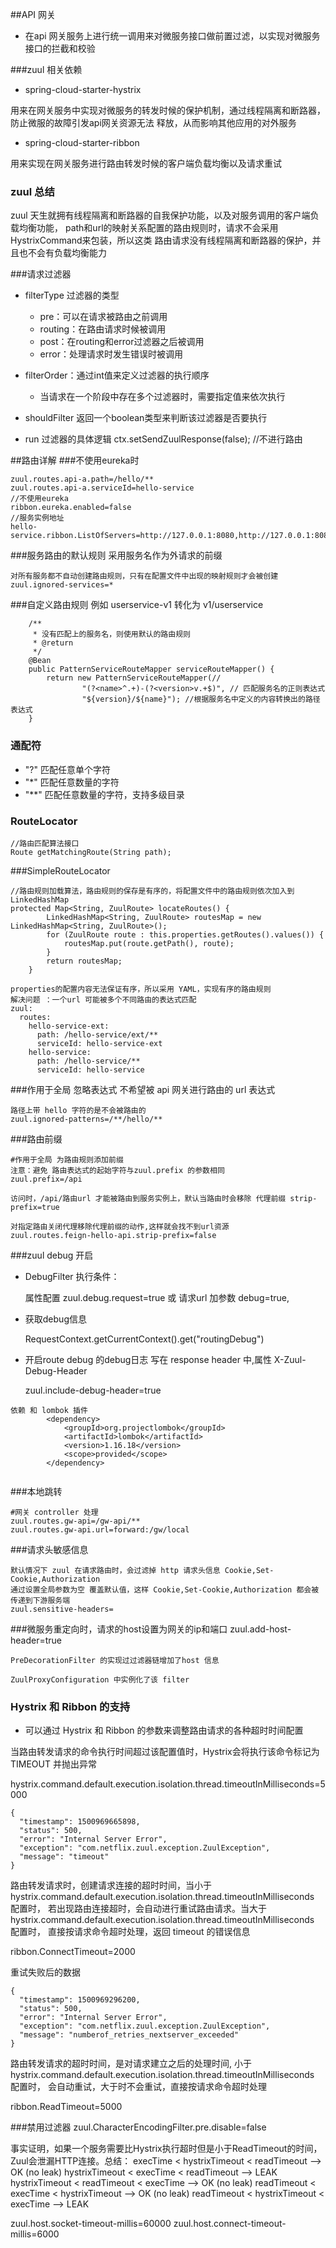 ##API 网关
- 在api 网关服务上进行统一调用来对微服务接口做前置过滤，以实现对微服务接口的拦截和校验

###zuul 相关依赖
- spring-cloud-starter-hystrix

用来在网关服务中实现对微服务的转发时候的保护机制，通过线程隔离和断路器，防止微服的故障引发api网关资源无法
释放，从而影响其他应用的对外服务

- spring-cloud-starter-ribbon

用来实现在网关服务进行路由转发时候的客户端负载均衡以及请求重试

### zuul 总结 
zuul 天生就拥有线程隔离和断路器的自我保护功能，以及对服务调用的客户端负载均衡功能，
path和url的映射关系配置的路由规则时，请求不会采用 HystrixCommand来包装，所以这类
路由请求没有线程隔离和断路器的保护，并且也不会有负载均衡能力


###请求过滤器
- filterType 过滤器的类型  
    * pre：可以在请求被路由之前调用
    * routing：在路由请求时候被调用
    * post：在routing和error过滤器之后被调用
    * error：处理请求时发生错误时被调用
    
- filterOrder：通过int值来定义过滤器的执行顺序
    * 当请求在一个阶段中存在多个过滤器时，需要指定值来依次执行
    
- shouldFilter 返回一个boolean类型来判断该过滤器是否要执行
    
- run 过滤器的具体逻辑
    ctx.setSendZuulResponse(false); //不进行路由
    

##路由详解
###不使用eureka时
```
zuul.routes.api-a.path=/hello/**
zuul.routes.api-a.serviceId=hello-service
//不使用eureka
ribbon.eureka.enabled=false
//服务实例地址
hello-service.ribbon.ListOfServers=http://127.0.0.1:8080,http://127.0.0.1:8081
```
###服务路由的默认规则
采用服务名作为外请求的前缀
```
对所有服务都不自动创建路由规则，只有在配置文件中出现的映射规则才会被创建
zuul.ignored-services=*
```

###自定义路由规则 例如 userservice-v1 转化为 v1/userservice
```
    /**
     * 没有匹配上的服务名，则使用默认的路由规则
     * @return
     */
    @Bean
    public PatternServiceRouteMapper serviceRouteMapper() {
        return new PatternServiceRouteMapper(//
                "(?<name>^.+)-(?<version>v.+$)", // 匹配服务名的正则表达式
                "${version}/${name}"); //根据服务名中定义的内容转换出的路径表达式
    }
```

### 通配符
- "?"  匹配任意单个字符
- "*"   匹配任意数量的字符
- "**"  匹配任意数量的字符，支持多级目录


### RouteLocator
```
//路由匹配算法接口
Route getMatchingRoute(String path);
```
###SimpleRouteLocator
```
//路由规则加载算法，路由规则的保存是有序的，将配置文件中的路由规则依次加入到LinkedHashMap
protected Map<String, ZuulRoute> locateRoutes() {
		LinkedHashMap<String, ZuulRoute> routesMap = new LinkedHashMap<String, ZuulRoute>();
		for (ZuulRoute route : this.properties.getRoutes().values()) {
			routesMap.put(route.getPath(), route);
		}
		return routesMap;
	}

properties的配置内容无法保证有序，所以采用 YAML，实现有序的路由规则
解决问题 ：一个url 可能被多个不同路由的表达式匹配 
zuul:
  routes:
    hello-service-ext:
      path: /hello-service/ext/**
      serviceId: hello-service-ext
    hello-service:
      path: /hello-service/**
      serviceId: hello-service      	
```

###作用于全局  忽略表达式
不希望被 api 网关进行路由的 url 表达式
```
路径上带 hello 字符的是不会被路由的
zuul.ignored-patterns=/**/hello/**
```

###路由前缀
```
#作用于全局 为路由规则添加前缀 
注意：避免 路由表达式的起始字符与zuul.prefix 的参数相同
zuul.prefix=/api

访问时，/api/路由url 才能被路由到服务实例上，默认当路由时会移除 代理前缀 strip-prefix=true

对指定路由关闭代理移除代理前缀的动作,这样就会找不到url资源
zuul.routes.feign-hello-api.strip-prefix=false

```

###zuul debug 开启
- DebugFilter 执行条件：
  
  属性配置 zuul.debug.request=true 或 请求url 加参数 debug=true,
- 获取debug信息
  
  RequestContext.getCurrentContext().get("routingDebug")
  
- 开启route debug 的debug日志 写在 response header 中,属性 X-Zuul-Debug-Header

  zuul.include-debug-header=true

```
依赖 和 lombok 插件
        <dependency>
            <groupId>org.projectlombok</groupId>
            <artifactId>lombok</artifactId>
            <version>1.16.18</version>
            <scope>provided</scope>
        </dependency>
        
```

###本地跳转
```
#网关 controller 处理
zuul.routes.gw-api=/gw-api/**
zuul.routes.gw-api.url=forward:/gw/local
```

###请求头敏感信息
```
默认情况下 zuul 在请求路由时，会过滤掉 http 请求头信息 Cookie,Set-Cookie,Authorization
通过设置全局参数为空 覆盖默认值，这样 Cookie,Set-Cookie,Authorization 都会被传递到下游服务端
zuul.sensitive-headers=
```

###微服务重定向时，请求的host设置为网关的ip和端口
zuul.add-host-header=true
```
PreDecorationFilter 的实现过过滤器链增加了host 信息

ZuulProxyConfiguration 中实例化了该 filter
```

### Hystrix 和 Ribbon 的支持
* 可以通过 Hystrix 和 Ribbon 的参数来调整路由请求的各种超时时间配置

当路由转发请求的命令执行时间超过该配置值时，Hystrix会将执行该命令标记为 TIMEOUT 并抛出异常

hystrix.command.default.execution.isolation.thread.timeoutInMilliseconds=5000

```
{
  "timestamp": 1500969665898,
  "status": 500,
  "error": "Internal Server Error",
  "exception": "com.netflix.zuul.exception.ZuulException",
  "message": "timeout"
}
```

路由转发请求时，创建请求连接的超时时间，当小于
hystrix.command.default.execution.isolation.thread.timeoutInMilliseconds 配置时，
若出现路由连接超时，会自动进行重试路由请求。当大于hystrix.command.default.execution.isolation.thread.timeoutInMilliseconds 配置时，
直接按请求命令超时处理，返回 timeout 的错误信息

ribbon.ConnectTimeout=2000

重试失败后的数据
```
{
  "timestamp": 1500969296200,
  "status": 500,
  "error": "Internal Server Error",
  "exception": "com.netflix.zuul.exception.ZuulException",
  "message": "numberof_retries_nextserver_exceeded"
}
```

路由转发请求的超时时间，是对请求建立之后的处理时间,
小于hystrix.command.default.execution.isolation.thread.timeoutInMilliseconds 配置时，
会自动重试，大于时不会重试，直接按请求命令超时处理

ribbon.ReadTimeout=5000


###禁用过滤器
zuul.CharacterEncodingFilter.pre.disable=false


事实证明，如果一个服务需要比Hystrix执行超时但是小于ReadTimeout的时间，Zuul会泄漏HTTP连接。总结：
execTime < hystrixTimeout < readTimeout --> OK (no leak)
hystrixTimeout < execTime < readTimeout --> LEAK
hystrixTimeout < readTimeout < execTime --> OK (no leak)
readTimeout < execTime < hystrixTimeout --> OK (no leak)
readTimeout < hystrixTimeout < execTime --> LEAK

zuul.host.socket-timeout-millis=60000
zuul.host.connect-timeout-millis=6000